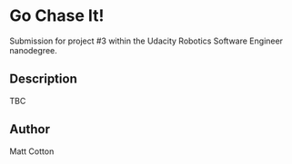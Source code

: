 # Go Chase It!

Submission for project #3 within the Udacity Robotics Software Engineer nanodegree.

## Description

TBC

## Author

Matt Cotton
